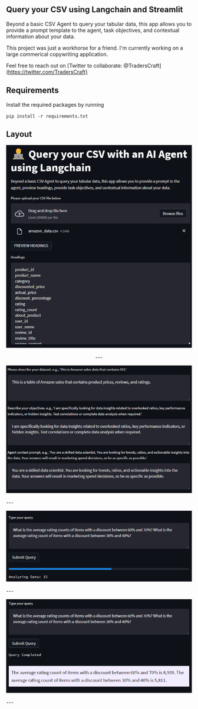 ##  Query your CSV using Langchain and Streamlit

Beyond a basic CSV Agent to query your tabular data, this app allows you to provide a prompt template to the agent, task objectives, and contextual information about your data. 

This project was just a workhorse for a friend. I'm currently working on a large commerical copywriting application. 

Feel free to reach out on [Twitter to collaborate: @TradersCraft](https://twitter.com/TradersCraft}

## Requirements

Install the required packages by running

```
pip install -r requirements.txt
```
## Layout

<p align="center">
<img src='https://github.com/TMoneyBidness/CSV_Agent_with_Prompts/blob/5524a311aa3b51560539b65914da025cf431ca6a/screenshots/csv_headings.png' width='700'>
</p>
<center>---</center>
<p align="center">
<img src='https://github.com/TMoneyBidness/CSV_Agent_with_Prompts/blob/5524a311aa3b51560539b65914da025cf431ca6a/screenshots/csv_prompts.png' width='700'>
</p>
---
<p align="center">
<img src='https://github.com/TMoneyBidness/CSV_Agent_with_Prompts/blob/5524a311aa3b51560539b65914da025cf431ca6a/screenshots/csv_query.png' width='700'>
</p>
---
<p align="center">
<img src='https://github.com/TMoneyBidness/CSV_Agent_with_Prompts/blob/5524a311aa3b51560539b65914da025cf431ca6a/screenshots/csv_query_answer.png' width='700'>
</p>
---
